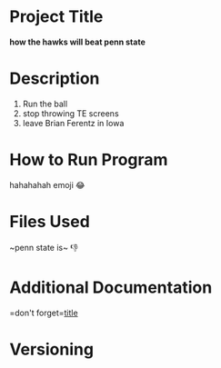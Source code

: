 # Project Title
**how the hawks will beat penn state**
# Description
1. Run the ball
2. stop throwing TE screens
3. leave Brian Ferentz in Iowa
# How to Run Program
hahahahah emoji 😂
# Files Used
~penn state is~ 👎
# Additional Documentation
=don't forget=[title](https://www.espn.com/college-football/game/_/gameId/401282758)
# Versioning
